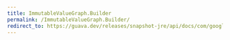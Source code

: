 ```yaml
---
title: ImmutableValueGraph.Builder
permalink: /ImmutableValueGraph.Builder/
redirect_to: https://guava.dev/releases/snapshot-jre/api/docs/com/google/common/graph/ImmutableValueGraph.Builder.html
---
```

